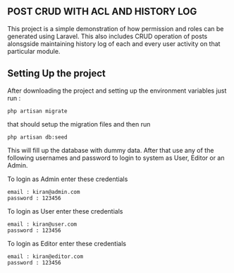 ## POST CRUD WITH ACL AND HISTORY LOG

This project is a simple demonstration of how permission and roles can be generated using Laravel. This also includes CRUD operation of posts alonsgside maintaining history log of each and every user activity on that particular module.

## Setting Up the project

After downloading the project and setting up the environment variables just run :
```
php artisan migrate
```
that should setup the migration files and then run
```
php artisan db:seed
```
This will fill up the database with dummy data. After that use any of the following usernames and password to login to system as User, Editor or an Admin.

To login as Admin enter these credentials
```
email : kiran@admin.com
password : 123456
```
To login as User enter these credentials
```
email : kiran@user.com
password : 123456
```
To login as Editor enter these credentials
```
email : kiran@editor.com
password : 123456
```


